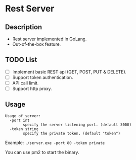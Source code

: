 # Rest Server
## Description
+ Rest server implemented in GoLang.
+ Out-of-the-box feature.

## TODO List
- [ ] Implement basic REST api (GET, POST, PUT & DELETE).
- [ ] Support token authentication.
- [ ] API call limit.
- [ ] Support http proxy.

## Usage
```
Usage of server:
  -port int
        specify the server listening port. (default 3000)
  -token string
        specify the private token. (default "token")
```

Example: `./server.exe -port 80 -token private`

You can use pm2 to start the binary.